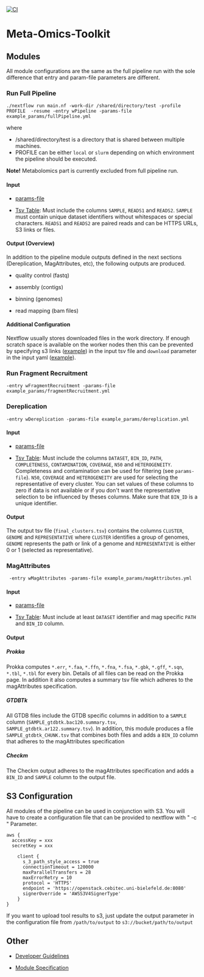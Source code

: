 
[![CI](https://github.com/pbelmann/meta-omics-toolkit/actions/workflows/workflow_modules.yml/badge.svg)](https://github.com/pbelmann/meta-omics-toolkit/actions/workflows/workflow_modules.yml)

# Meta-Omics-Toolkit

## Modules

All module configurations are the same as the full pipeline run with the sole difference that entry and param-file parameters are different.

### Run Full Pipeline

```
./nextflow run main.nf -work-dir /shared/directory/test -profile PROFILE  -resume -entry wPipeline -params-file example_params/fullPipeline.yml
```

where
 *  /shared/directory/test is a directory that is shared between multiple machines.
 * PROFILE can be either `local` or `slurm` depending on which environment the pipeline should be executed.

**Note!** Metabolomics part is currently excluded from full pipeline run.

#### Input

* [params-file](example_params/fullPipeline.yml)

* [Tsv Table](test_data/fullPipeline/reads_split.tsv): Must include the columns `SAMPLE`, `READS1` and `READS2`. `SAMPLE` must contain unique dataset identifiers
without whitespaces or special characters. `READS1` and `READS2` are paired reads and can be HTTPS URLs, S3 links or files.

#### Output (Overview)

In addition to the pipeline module outputs defined in the next sections (Dereplication, MagAttributes, etc), the following outputs are produced. 

 * quality control (fastq) 

 * assembly (contigs)

 * binning (genomes)
 
 * read mapping (bam files)

#### Additional Configuration

Nextflow usually stores downloaded files in the work directory. If enough scratch space is available on the worker nodes then this can be prevented by specifying
s3 links ([example](test_data/fullPipeline/reads_split_s3.tsv)) in the input tsv file and `download` parameter in the input yaml ([example](example_params/fullPipelineQC.yml)).

### Run Fragment Recruitment

```
-entry wFragmentRecruitment -params-file example_params/fragmentRecruitment.yml
```

### Dereplication

```
-entry wDereplication -params-file example_params/dereplication.yml
```

#### Input

* [params-file](example_params/dereplication.yml)

* [Tsv Table](test_data/dereplication/input.tsv): Must include the columns `DATASET`, `BIN_ID`, `PATH`, `COMPLETENESS`, `CONTAMINATION`, `COVERAGE`, `N50` and `HETEROGENEITY`. 
Completeness and contamination can be used for filtering (see `params-file`). `N50`, `COVERAGE` and `HETEROGENEITY` are used for selecting the representative of every cluster.
You can set values of these columns to zero if data is not available or if you don't want the representative selection to be influenced by theses columns. Make sure that `BIN_ID` is a unique identifier.

#### Output

The output tsv file (`final_clusters.tsv`) contains the columns `CLUSTER`, `GENOME` and `REPRESENTATIVE` where `CLUSTER` identifies a group of genomes, `GENOME` represents the path or
link of a genome and `REPRESENTATIVE` is either 0 or 1 (selected as representative). 

### MagAttributes

```
 -entry wMagAttributes -params-file example_params/magAttributes.yml 
```

#### Input

* [params-file](example_params/magAttributes.yml)

* [Tsv Table](test_data/magAttributes/input.tsv): Must include at least `DATASET` identifier and mag specific `PATH` and `BIN_ID` column.

#### Output


##### Prokka

Prokka computes `*.err`, `*.faa`, `*.ffn`, `*.fna`, `*.fsa`, `*.gbk`, `*.gff`, `*.sqn`, `*.tbl`, `*.tbl` for every bin.
Details of all files can be read on the Prokka page.
In addition it also computes a summary tsv file which adheres to the magAttributes specification.

##### GTDBTk

All GTDB files include the GTDB specific columns in addition to a `SAMPLE` column (`SAMPLE_gtdbtk.bac120.summary.tsv`, `SAMPLE_gtdbtk.ar122.summary.tsv`).
In addition, this module produces a file `SAMPLE_gtdbtk_CHUNK.tsv` that combines both files and adds a `BIN_ID` column that adheres to the magAttributes specification

##### Checkm

The Checkm output adheres to the magAttributes specification and adds a `BIN_ID` and `SAMPLE` column to the output file. 

## S3 Configuration

All modules of the pipeline can be used in conjunction with S3.
You will have to create a configuration file that can be provided to nextflow with " -c " Parameter.

```
aws {
  accessKey = xxx
  secretKey = xxx

    client {
      s_3_path_style_access = true
      connectionTimeout = 120000
      maxParallelTransfers = 28 
      maxErrorRetry = 10
      protocol = 'HTTPS'
      endpoint = 'https://openstack.cebitec.uni-bielefeld.de:8080'
      signerOverride = 'AWSS3V4SignerType'
    }
}
```

If you want to upload tool results to s3, just update the output parameter in the configuration file from `/path/to/output` to `s3://bucket/path/to/output`

## Other 

* [Developer Guidelines](docs/developer_guidelines.md)

* [Module Specification](docs/specification.md)
